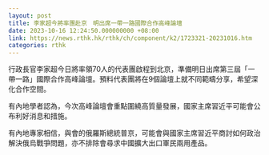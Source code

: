 ```yaml
---
layout: post
title: 李家超今將率團赴京　明出席一帶一路國際合作高峰論壇
date: 2023-10-16 12:24:50.000000000 +08:00
link: https://news.rthk.hk/rthk/ch/component/k2/1723321-20231016.htm
categories: rthk
---
```


行政長官李家超今日將率領70人的代表團啟程到北京，準備明日出席第三屆「一帶一路」國際合作高峰論壇。預料代表團將在9個論壇上就不同範疇分享，希望深化合作空間。

有內地學者認為，今次高峰論壇會重點圍繞高質量發展，國家主席習近平可能會公布利好消息和措施。

有內地專家相信，與會的俄羅斯總統普京，可能會與國家主席習近平商討如何政治解決俄烏戰爭問題，亦不排除會尋求中國擴大出口軍民兩用產品。
